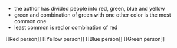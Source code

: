 - the author has divided people into red, green, blue and yellow
- green and combination of green with one other color is the most common one
- least common is red or combination of red

[[Red person]]
[[Yellow person]]
[[Blue person]]
[[Green person]]